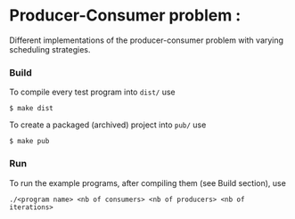 # Producer-Consumer problem :

Different implementations of the producer-consumer problem with varying
scheduling strategies.

### Build
To compile every test program into `dist/` use

```
$ make dist
```

To create a packaged (archived) project into `pub/` use 

```
$ make pub
```

### Run

To run the example programs, after compiling them (see Build section), use

```
./<program name> <nb of consumers> <nb of producers> <nb of iterations>
```
